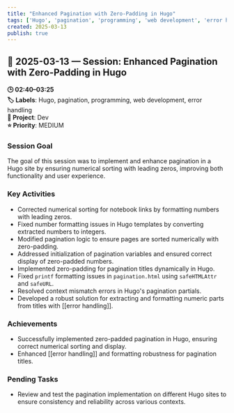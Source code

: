 ```yaml
---
title: "Enhanced Pagination with Zero-Padding in Hugo"
tags: ['Hugo', 'pagination', 'programming', 'web development', 'error handling']
created: 2025-03-13
publish: true
---
```


## 📅 2025-03-13 — Session: Enhanced Pagination with Zero-Padding in Hugo

**🕒 02:40–03:25**  
**🏷️ Labels**: Hugo, pagination, programming, web development, error handling  
**📂 Project**: Dev  
**⭐ Priority**: MEDIUM  


### Session Goal
The goal of this session was to implement and enhance pagination in a Hugo site by ensuring numerical sorting with leading zeros, improving both functionality and user experience.

### Key Activities
- Corrected numerical sorting for notebook links by formatting numbers with leading zeros.
- Fixed number formatting issues in Hugo templates by converting extracted numbers to integers.
- Modified pagination logic to ensure pages are sorted numerically with zero-padding.
- Addressed initialization of pagination variables and ensured correct display of zero-padded numbers.
- Implemented zero-padding for pagination titles dynamically in Hugo.
- Fixed `printf` formatting issues in `pagination.html` using `safeHTMLAttr` and `safeURL`.
- Resolved context mismatch errors in Hugo's pagination partials.
- Developed a robust solution for extracting and formatting numeric parts from titles with [[error handling]].

### Achievements
- Successfully implemented zero-padded pagination in Hugo, ensuring correct numerical sorting and display.
- Enhanced [[error handling]] and formatting robustness for pagination titles.

### Pending Tasks
- Review and test the pagination implementation on different Hugo sites to ensure consistency and reliability across various contexts.
